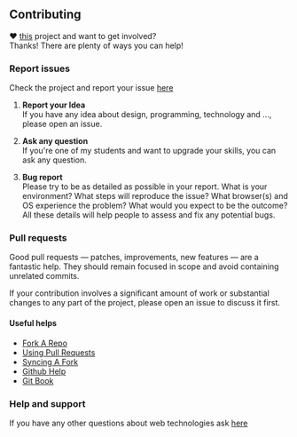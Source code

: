 [home]: http://github.com/AliMD/One.js "One.js is a tiny JavaScript library for ninja js developers, with a jQuery-compatible API"
[issues]: http://github.com/AliMD/One.js/issues "Issues · AliMD/One.js"
[support]: http://github.com/AliMD/1Tuts/issues "http://ali.md/ask"

## Contributing
**♥** [this][home] project and want to get involved?  
Thanks! There are plenty of ways you can help!  

### Report issues
Check the project and report your issue [here][issues]  

1. **Report your Idea**  
  If you have any idea about design, programming, technology and ..., please open an issue.
  
1. **Ask any question**  
  If you're one of my students and want to upgrade your skills, you can ask any question.  
  
1. **Bug report**  
  Please try to be as detailed as possible in your report. What is your environment?
  What steps will reproduce the issue? What browser(s) and OS experience the problem?
  What would you expect to be the outcome?
  All these details will help people to assess and fix any potential bugs.


### Pull requests  

Good pull requests — patches, improvements, new features — are a fantastic
help. They should remain focused in scope and avoid containing unrelated commits.  

If your contribution involves a significant amount of work or substantial
changes to any part of the project, please open an issue to discuss it first.  

#### Useful helps
* [Fork A Repo](http://help.github.com/articles/fork-a-repo)
* [Using Pull Requests](http://help.github.com/articles/using-pull-requests)
* [Syncing A Fork](http://help.github.com/articles/syncing-a-fork)
* [Github Help](http://help.github.com/)
* [Git Book](http://git-scm.com/book)

### Help and support
If you have any other questions about web technologies ask [here][support]